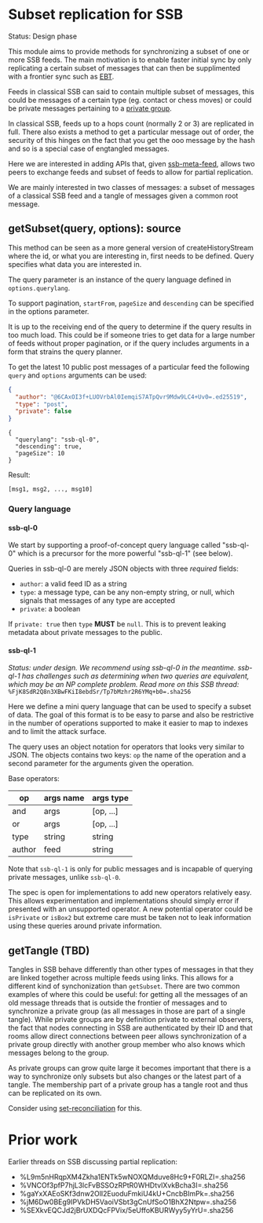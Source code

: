# Subset replication for SSB

Status: Design phase

This module aims to provide methods for synchronizing a subset of one
or more SSB feeds. The main motivation is to enable faster initial
sync by only replicating a certain subset of messages that can then be
supplimented with a frontier sync such as [EBT].

Feeds in classical SSB can said to contain multiple subset of
messages, this could be messages of a certain type (eg. contact or
chess moves) or could be private messages pertaining to a [private
group].

In classical SSB, feeds up to a hops count (normally 2 or 3) are
replicated in full. There also exists a method to get a particular
message out of order, the security of this hinges on the fact that you
get the ooo message by the hash and so is a special case of engtangled
messages.

Here we are interested in adding APIs that, given [ssb-meta-feed],
allows two peers to exchange feeds and subset of feeds to allow for
partial replication.

We are mainly interested in two classes of messages: a subset of
messages of a classical SSB feed and a tangle of messages given a
common root message.

## getSubset(query, options): source

This method can be seen as a more general version of
createHistoryStream where the id, or what you are interesting in,
first needs to be defined. Query specifies what data you are
interested in.

The query parameter is an instance of the query language defined
in `options.querylang`.

To support pagination, `startFrom`, `pageSize` and `descending` can be
specified in the options parameter.

It is up to the receiving end of the query to determine if the query
results in too much load. This could be if someone tries to get data
for a large number of feeds without proper pagination, or if the query
includes arguments in a form that strains the query planner.

To get the latest 10 public post messages of a particular feed the
following `query` and `options` arguments can be used:

```json
{
  "author": "@6CAxOI3f+LUOVrbAl0IemqiS7ATpQvr9Mdw9LC4+Uv0=.ed25519",
  "type": "post",
  "private": false
}
```

```
{
  "querylang": "ssb-ql-0",
  "descending": true,
  "pageSize": 10
}
```

Result:

```
[msg1, msg2, ..., msg10]
```

### Query language

#### ssb-ql-0

We start by supporting a proof-of-concept query language called
"ssb-ql-0" which is a precursor for the more powerful "ssb-ql-1"
(see below).

Queries in ssb-ql-0 are merely JSON objects with three *required*
fields:

- `author`: a valid feed ID as a string
- `type`: a message type, can be any non-empty string, or null,
  which signals that messages of any type are accepted
- `private`: a boolean 

If `private: true` then `type` **MUST** be `null`. This is to prevent
leaking metadata about private messages to the public.

#### ssb-ql-1

*Status: under design. We recommend using ssb-ql-0 in the meantime.
ssb-ql-1 has challenges such as determining when two queries are
equivalent, which may be an NP complete problem. Read more on this
SSB thread:* `%FjK8SdR2Q8n3XBwFKiI8ebdSr/Tp7bMzhr2R6YMq+b0=.sha256`

Here we define a mini query language that can be used to specify a
subset of data. The goal of this format is to be easy to parse and
also be restrictive in the number of operations supported to make it
easier to map to indexes and to limit the attack surface.

The query uses an object notation for operators that looks very
similar to JSON. The objects contains two keys: `op` the name of the
operation and a second parameter for the arguments given the
operation.

Base operators:

op     | args name   | args type
------ | ---------   | ---------
and    | args        | [op, ...]
or     | args        | [op, ...]
type   | string      | string
author | feed        | string

Note that `ssb-ql-1` is only for public messages and is incapable of
querying private messages, unlike `ssb-ql-0`.

The spec is open for implementations to add new operators relatively
easy. This allows experimentation and implementations should simply
error if presented with an unsupported operator. A new potential
operator could be `isPrivate` or `isBox2` but extreme care must be
taken not to leak information using these queries around private
information.

## getTangle (TBD)

Tangles in SSB behave differently than other types of messages in
that they are linked together across multiple feeds using links. This
allows for a different kind of synchonization than `getSubset`. There
are two common examples of where this could be useful: for getting all
the messages of an old message threads that is outside the frontier of
messages and to synchronize a private group (as all messages in those
are part of a single tangle). While private groups are by definition
private to external observers, the fact that nodes connecting in SSB
are authenticated by their ID and that rooms allow direct connections
between peer allows synchronization of a private group directly with
another group member who also knows which messages belong to the group.

As private groups can grow quite large it becomes important that there
is a way to synchronize only subsets but also changes or the latest
part of a tangle. The membership part of a private group has a tangle
root and thus can be replicated on its own.

Consider using [set-reconciliation] for this.

# Prior work

Earlier threads on SSB discussing partial replication:

- %L9m5nHRqpXM4Zkha1ENTk5wNOXQMduve8Hc9+F0RLZI=.sha256
- %VNCOf3pfP7hjL3lcFvBSSOzRPtR0WHDtvlXvkBcha3I=.sha256
- %gaYxXAEoSKf3dnw2OlI2EuoduFmkiU4kU+CncbBImPk=.sha256
- %jM6Dw0BEg9IPVkDH5VaoiVSbt3gCnUfSoO1BhX2Ntpw=.sha256
- %SEXkvEQCJd2jBrUXDQcFPVix/5eUffoKBURWyy5yYrU=.sha256

[JITDB]: https://github.com/arj03/jitdb
[ssb-meta-feed]: https://github.com/arj03/ssb-meta-feed
[set-reconciliation]: https://github.com/AljoschaMeyer/set-reconciliation
[EBT]: https://github.com/ssbc/epidemic-broadcast-trees/
[private group]: https://github.com/ssbc/private-group-spec
